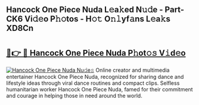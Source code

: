 ## Hancock One Piece Nuda L𝚎a𝚔ed N𝚞𝚍e - Part-CK6 Vi𝚍𝚎o P𝚑𝚘tos - H𝚘𝚝 O𝚗𝚕yf𝚊ns L𝚎a𝚔s XD8Cn

# <h2><a href="http://kf73vv.oniu.top/?m=Hancock+One+Piece+Nuda">🔗👉 🔴 Hancock One Piece Nuda P𝚑ot𝚘𝚜 V𝚒d𝚎o</a></h2>

[![Hancock One Piece Nuda Nu𝚍e𝚜](https://i.imgur.com/0qMVB7G.gif)](http://kf73vv.oniu.top/?m=Hancock+One+Piece+Nuda)
Online creator and multimedia entertainer Hancock One Piece Nuda, recognized for sharing dance and lifestyle ideas through viral dance routines and compact clips. Selfless humanitarian worker Hancock One Piece Nuda, famed for their commitment and courage in helping those in need around the world.  
